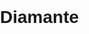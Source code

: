# Diamante 
<!DOCTYPE html>
<html lang="es">
<head>
    <meta charset="UTF-8">
    <meta name="viewport" content="width=device-width, initial-scale=1.0">
    <title>Felicitaciones - Bono de descuento</title>
    <style>
        body {
            font-family: Arial, sans-serif;
            margin: 0;
            padding: 0;
        }
        
        .container {
            max-width: 600px;
            margin: 0 auto;
            padding: 20px;
        }
        
        .titulo {
            font-size: 24px;
            font-weight: bold;
            margin-bottom: 10px;
        }
        
        .texto {
            font-size: 16px;
            margin-bottom: 20px;
        }
        
        .boton {
            background-color: white;
            color: black;
            font-size: 16px;
            font-weight: bold;
            padding: 10px 20px;
            border: 1px solid black;
            border-radius: 5px;
            cursor: pointer;
            text-decoration: none;
        }
        
        .condiciones {
            font-size: 12px;
            margin-top: 20px;
        }
        
        .condiciones a {
            color: black;
            text-decoration: none;
        }
    </style>
</head>
<body>
    <div class="container">
        <h1 class="titulo">¡Felicitaciones! </h1>
        <p class="texto">Obtuviste un bono del 10% de descuento en nuestra tienda.</p>
        <p class="texto">Aprovecha esta oportunidad para comprar tus productos favoritos a un precio increíble.</p>
        <p class="texto">¡No te lo pierdas!</p>
        <a href="https://www.instagram.com/perfumeriadiamante23/" class="boton">Ir a la Tienda</a>
        <p class="condiciones">
            * El bono es válido para una sola compra.
            * No se puede combinar con otras ofertas o descuentos.
            * Aplica TyC.
            * <a href="https://www.instagram.com/perfumeriadiamante23/terminos-y-condiciones">Aplican restricciones.</a>
        </p>
    </div>
</body>
</html>
